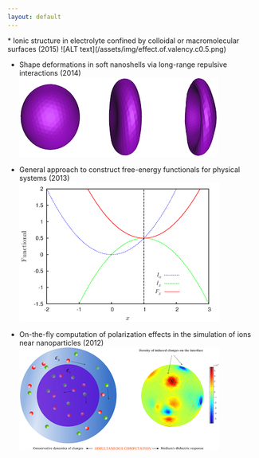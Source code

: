 ```yaml
---
layout: default
---
```


<div class="bg-none section" id="content">

<div class="row" markdown="1">
* Ionic structure in electrolyte confined by colloidal or macromolecular surfaces (2015)
![ALT text](/assets/img/effect.of.valency.c0.5.png)

* Shape deformations in soft nanoshells via long-range repulsive interactions (2014)
![ALT text](/assets/img/fig2.png)

* General approach to construct free-energy functionals for physical systems (2013)
![ALT text](/assets/img/figure.png)

* On-the-fly computation of polarization effects in the simulation of ions near nanoparticles (2012)
![ALT text](/assets/img/picture2.png)

</div>

</div>

